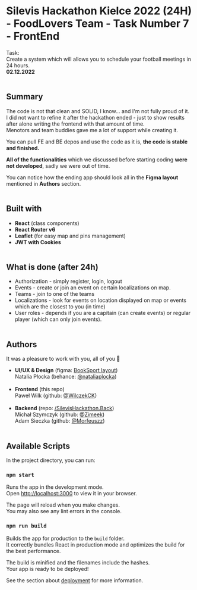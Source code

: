 
# Silevis Hackathon Kielce 2022 (24H) - FoodLovers Team - Task Number 7 - FrontEnd
 

Task:<br/>
 Create a system which will allows you to schedule your football meetings in 24 hours.<br/>
**02.12.2022**<br/><br/>



## Summary
The code is not that clean and SOLID, I know... and I'm not fully proud of it.<br>I did not want to refine it after the hackathon ended - just to show results after alone writing the frontend with that amount of time. <br/>
Menotors and team buddies gave me a lot of support while creating it.<br/>

You can pull FE and BE depos and use the code as it is, **the code is stable and finished.**<br/>

**All of the functionalities** which we discussed before starting coding **were not developed**, sadly we were out of time. <br/>

You can notice how the ending app should look all in the **Figma layout**  mentioned in <b>Authors</b> section.<br/><br/>



## Built with<br/>
 - **React** (class components)<br/>
 - **React Router v6**<br/>
 - **Leaflet** (for easy map and pins management)<br/>
 - **JWT with Cookies** <br/><br/>

## What is done (after 24h)

 - Authorization - simply register, login, logout
 - Events - create or join an event on certain localizations on map.
 - Teams - join to one of the teams
 - Localizations - look for events on location displayed on map  or events which are the closest to you (in time)
 - User roles - depends if you are a capitain (can create events) or regular player (which can only join events).
<br/><br/>


## Authors
It was a pleasure to work with you, all of you 🙌<br/>
 - **UI/UX & Design** (figma: [BookSport layout](https://www.figma.com/file/etXFNwxXvzzO8ECTSMfoYV/Untitled?node-id=0:1))<br/>
 Natalia Płocka (behance: [@nataliaplocka](https://www.behance.net/nataliaplocka))<br/><br/>
 - **Frontend** (this repo)<br/>
Paweł Wilk (github: [@WilczekCK](github.com/wilczekck))<br/><br/>
 - **Backend** (repo: [/SilevisHackathon.Back](https://github.com/Zimeek/SilevisHackathon.Back))<br/>
 Michał Szymczyk  (github: [@Zimeek](github.com/Zimeek))<br/>
Adam Sieczka  (github: [@Morfeuszz](github.com/Morfeuszz))<br/><br/>



## Available Scripts

In the project directory, you can run:

### `npm start`

Runs the app in the development mode.\
Open [http://localhost:3000](http://localhost:3000) to view it in your browser.

The page will reload when you make changes.\
You may also see any lint errors in the console.



### `npm run build`

Builds the app for production to the `build` folder.\
It correctly bundles React in production mode and optimizes the build for the best performance.

The build is minified and the filenames include the hashes.\
Your app is ready to be deployed!

See the section about [deployment](https://facebook.github.io/create-react-app/docs/deployment) for more information.

